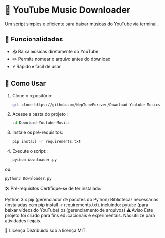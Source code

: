 # 🎵 YouTube Music Downloader  

Um script simples e eficiente para baixar músicas do YouTube via terminal.  

## 🚀 Funcionalidades  
- 📥 Baixa músicas diretamente do YouTube  
- ✏️ Permite nomear o arquivo antes do download  
- ⚡ Rápido e fácil de usar  

## 📌 Como Usar  
1. Clone o repositório:  
   ```bash
   git clone https://github.com/NepTuneForever/Download-Youtube-Musics
2. Acesse a pasta do projeto::  
   ```bash
   cd Download-Youtube-Musics
3. Instale os pré-requisitos:
    ```bash
   pip install -r requirements.txt
4. Execute o script::  
   ```bash
   python Downloader.py
 ou:  
   ```bash
   python3 Downloader.py
   ```

🛠️ Pré-requisitos
Certifique-se de ter instalado:

Python 3.x
pip (gerenciador de pacotes do Python)
Bibliotecas necessárias (instaladas com pip install -r requirements.txt), incluindo:
pytube (para baixar vídeos do YouTube)
os (gerenciamento de arquivos)
⚠️ Aviso
Este projeto foi criado para fins educacionais e experimentais. Não utilize para atividades ilegais.

📜 Licença
Distribuído sob a licença MIT.
